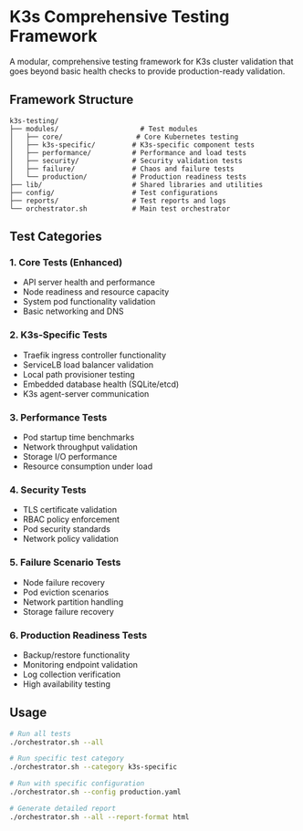# K3s Comprehensive Testing Framework

A modular, comprehensive testing framework for K3s cluster validation that goes beyond basic health checks to provide production-ready validation.

## Framework Structure

```
k3s-testing/
├── modules/                    # Test modules
│   ├── core/                  # Core Kubernetes testing
│   ├── k3s-specific/         # K3s-specific component tests
│   ├── performance/          # Performance and load tests
│   ├── security/             # Security validation tests
│   ├── failure/              # Chaos and failure tests
│   └── production/           # Production readiness tests
├── lib/                      # Shared libraries and utilities
├── config/                   # Test configurations
├── reports/                  # Test reports and logs
└── orchestrator.sh           # Main test orchestrator

```

## Test Categories

### 1. Core Tests (Enhanced)

- API server health and performance
- Node readiness and resource capacity
- System pod functionality validation
- Basic networking and DNS

### 2. K3s-Specific Tests

- Traefik ingress controller functionality
- ServiceLB load balancer validation
- Local path provisioner testing
- Embedded database health (SQLite/etcd)
- K3s agent-server communication

### 3. Performance Tests

- Pod startup time benchmarks
- Network throughput validation
- Storage I/O performance
- Resource consumption under load

### 4. Security Tests

- TLS certificate validation
- RBAC policy enforcement
- Pod security standards
- Network policy validation

### 5. Failure Scenario Tests

- Node failure recovery
- Pod eviction scenarios
- Network partition handling
- Storage failure recovery

### 6. Production Readiness Tests

- Backup/restore functionality
- Monitoring endpoint validation
- Log collection verification
- High availability testing

## Usage

```bash
# Run all tests
./orchestrator.sh --all

# Run specific test category
./orchestrator.sh --category k3s-specific

# Run with specific configuration
./orchestrator.sh --config production.yaml

# Generate detailed report
./orchestrator.sh --all --report-format html
```
